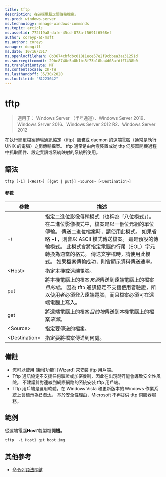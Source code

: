 ```yaml
---
title: tftp
description: 在遠端電腦之間傳輸檔案。
ms.prod: windows-server
ms.technology: manage-windows-commands
ms.topic: article
ms.assetid: 772f19a8-dafe-45cd-878a-f5691f6568ef
author: coreyp-at-msft
ms.author: coreyp
manager: dongill
ms.date: 10/16/2017
ms.openlocfilehash: 8b3674cbfdbc01811ece57e2f9cbbea3aa31251d
ms.sourcegitcommit: 29bc8740e5a8b1ba8f73b10ba4d08afdf07438b0
ms.translationtype: MT
ms.contentlocale: zh-TW
ms.lasthandoff: 05/30/2020
ms.locfileid: "84223042"
---
```

# <a name="tftp"></a>tftp

> 適用于： Windows Server （半年通道）、Windows Server 2019、Windows Server 2016、Windows Server 2012 R2、Windows Server 2012

在執行簡單檔案傳輸通訊協定（tftp）服務或 daemon 的遠端電腦（通常是執行 UNIX 的電腦）之間傳輸檔案。 tftp 通常是由內嵌裝置或從 tftp 伺服器開機過程中抓取固件、設定資訊或系統映射的系統所使用。

## <a name="syntax"></a>語法
```
tftp [-i] [<Host>] [{get | put}] <Source> [<Destination>]
```

#### <a name="parameters"></a>參數
|參數|描述|
|-------|--------|
|-i|指定二進位影像傳輸模式（也稱為「八位模式」）。 在二進位影像模式中，檔案是以一個位元組的單位傳輸。 傳送二進位檔案時，請使用此模式。 如果省略 **-i** ，則會以 ASCII 模式傳送檔案。 這是預設的傳輸模式。 此模式會將指定電腦的行尾（EOL）字元轉換為適當的格式。 傳送文字檔時，請使用此模式。 如果檔案傳輸成功，則會顯示資料傳送速率。|
|\<Host\>|指定本機或遠端電腦。|
|put|將本機電腦上的檔案*來源*傳送到遠端電腦上的檔案*目的地*。 因為 tftp 通訊協定不支援使用者驗證，所以使用者必須登入遠端電腦，而且檔案必須可在遠端電腦上寫入。|
|get|將遠端電腦上的檔案*目的地*傳送到本機電腦上的檔案*來源*。|
|\<Source\>|指定要傳送的檔案。|
|\<Destination\>|指定要將檔案傳送到何處。|

## <a name="remarks"></a>備註
-   您可以使用 [新增功能] [Wizard] 來安裝 tftp 用戶端。
-   Tftp 通訊協定不支援任何驗證或加密機制，因此在出現時可能會導致安全性風險。 不建議針對連線到網際網路的系統安裝 tftp 用戶端。
-   Tftp 用戶端是選用軟體，在 Windows Vista 和更新版本的 Windows 作業系統上會標示為已淘汰。 基於安全性理由，Microsoft 不再提供 tftp 伺服器服務。

## <a name="examples"></a>範例
從遠端電腦**Host1**複製檔**開機。**
```
tftp  -i Host1 get boot.img
```

## <a name="additional-references"></a>其他參考
- [命令列語法關鍵](command-line-syntax-key.md)

